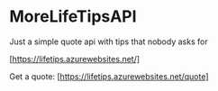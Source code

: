 # MoreLifeTipsAPI

Just a simple quote api with tips that nobody asks for

[https://lifetips.azurewebsites.net/]

Get a quote: [https://lifetips.azurewebsites.net/quote]